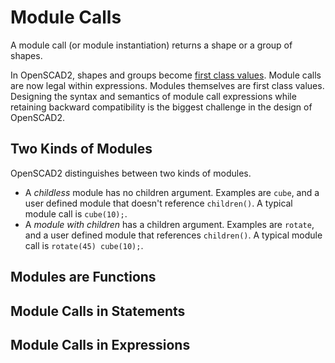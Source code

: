 # Module Calls
A module call (or module instantiation) returns a shape or a group of shapes.

In OpenSCAD2, shapes and groups become [first class values](First_Class_Values.md).
Module calls are now legal within expressions.
Modules themselves are first class values.
Designing the syntax and semantics of module call expressions
while retaining backward compatibility
is the biggest challenge in the design of OpenSCAD2.

## Two Kinds of Modules
OpenSCAD2 distinguishes between two kinds of modules.
* A *childless* module has no children argument.
  Examples are `cube`, and a user defined module
  that doesn't reference `children()`.
  A typical module call is `cube(10);`.
* A *module with children* has a children argument.
  Examples are `rotate`, and a user defined module
  that references `children()`.
  A typical module call is `rotate(45) cube(10);`.

## Modules are Functions
## Module Calls in Statements
## Module Calls in Expressions
